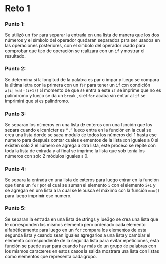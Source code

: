 # Reto 1
### Punto 1:
Se utilizó un `for` para separar la entrada en una lista de manera que los dos números  y el símbolo del operador quedaran separados para ser usados en las operaciones posteriores, con  el símbolo del operador usado para comprobar que tipo de operación se realizara con un `if` y mostrar el resultado.
### Punto 2:
Se determina si la longitud de la palabra es par o impar y luego se compara la última letra con la primera con un `for` para tener un `if` con condición `a[i]!=a[-(i+1)]`  al momento de que se entra a este `if` se imprime que no es palíndromo y luego se da un `break` , si el `for`  acaba sin entrar al `if` se imprimirá que si es palíndromo.
### Punto 3:
Se separan los números en una lista de enteros con una función que los separa cuando el carácter es  `“,”` luego entra en la función en la cual se crea una lista donde se saca módulo de todos los números del 1 hasta ese numero para después contar cuales elementos de la lista son iguales a 0 si existen solo 2 el número se agrega a otra lista, este proceso se repite con toda la lista de entrada y al final se imprime la lista que solo tenía los números con solo 2 módulos iguales a 0.
### Punto 4:
Se separa la entrada en una lista de enteros para luego entrar en la función que tiene un `for` por el cual se suman el elemento  `i` con el elemento `i+1`  y se agregan en una lista a la cual se le busca el máximo con la función `max()` para luego imprimir ese numero.
### Punto 5: 
Se separan la entrada en una lista de strings y lue3go se crea una lista que le corresponden los  mismos elemento pero ordenado cada elemento alfabéticamente para luego en un `for` compara los elementos de esta segunda lista y cuando sean iguales agregarlos a una lista y cambiar el elemento correspondiente de la segunda lista para evitar repeticiones,  esta función se puede usar para cuando hay más de un grupo de palabras con los mismos caracteres en estos casos la salida mostrara una lista con listas como elementos que representa cada grupo.
